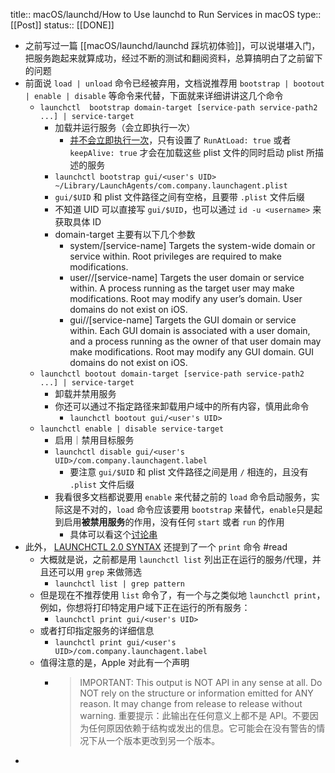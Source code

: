 title:: macOS/launchd/How to Use launchd to Run Services in macOS
type:: [[Post]]
status:: [[DONE]]

- 之前写过一篇 [[macOS/launchd/launchd 踩坑初体验]]，可以说堪堪入门，把服务跑起来就算成功，经过不断的测试和翻阅资料，总算搞明白了之前留下的问题
- 前面说  `load | unload` 命令已经被弃用，文档说推荐用 `bootstrap | bootout | enable | disable` 等命令来代替，下面就来详细讲讲这几个命令
	- `launchctl  bootstrap domain-target [service-path service-path2 ...] | service-target`
		- 加载并运行服务（会立即执行一次）
			- [并不会立即执行一次](https://www.xiebruce.top/983.html)，只有设置了 `RunAtLoad: true` 或者 `keepAlive: true` 才会在加载这些 plist 文件的同时启动 plist 所描述的服务
		- `launchctl bootstrap gui/<user's UID> ~/Library/LaunchAgents/com.company.launchagent.plist`
		- `gui/$UID` 和 plist 文件路径之间有空格，且要带 `.plist` 文件后缀
		- 不知道 UID 可以直接写 `gui/$UID`，也可以通过 `id -u <username>` 来获取具体 ID
		- domain-target 主要有以下几个参数
			- system/[service-name]
			  Targets the system-wide domain or service within. Root privileges are required to make modifications.
			- user/<uid>/[service-name]
			  Targets the user domain or service within. A process running as the target user may make modifications. Root may modify any user’s domain. User domains do not exist on iOS.
			- gui/<uid>/[service-name]
			  Targets the GUI domain or service within. Each GUI domain is associated with a user domain, and a process running as the owner of that user domain may make modifications. Root may modify any GUI domain. GUI domains do not exist on iOS.
	- `launchctl bootout domain-target [service-path service-path2 ...] | service-target`
		- 卸载并禁用服务
		- 你还可以通过不指定路径来卸载用户域中的所有内容，慎用此命令
			- `launchctl bootout gui/<user's UID>`
	- `launchctl enable | disable service-target`
		- 启用｜禁用目标服务
		- `launchctl disable gui/<user's UID>/com.company.launchagent.label`
			- 要注意 `gui/$UID` 和 plist 文件路径之间是用 `/` 相连的，且没有 `.plist` 文件后缀
		- 我看很多文档都说要用 `enable` 来代替之前的 `load` 命令启动服务，实际这是不对的，`load` 命令应该要用 `bootstrap` 来替代，`enable`只是起到启用**被禁用服务**的作用，没有任何 `start` 或者 `run` 的作用
			- 具体可以看这个[讨论串](https://www.reddit.com/r/MacOS/comments/kbko61/comment/hybuaqq/?utm_source=share&utm_medium=web2x&context=3)
- 此外， [LAUNCHCTL 2.0 SYNTAX](https://babodee.wordpress.com/2016/04/09/launchctl-2-0-syntax/) 还提到了一个 `print` 命令 #read
	- 大概就是说，之前都是用 `launchctl list` 列出正在运行的服务/代理，并且还可以用 `grep` 来做筛选
		- `launchctl list | grep pattern`
	- 但是现在不推荐使用 `list` 命令了，有一个与之类似地 `launchctl print`，例如，你想将打印特定用户域下正在运行的所有服务：
		- `launchctl print gui/<user's UID>`
	- 或者打印指定服务的详细信息
		- `launchctl print gui/<user's UID>/com.company.launchagent.label`
	- 值得注意的是，Apple 对此有一个声明
		- > IMPORTANT: This output is NOT API in any sense at all. Do NOT rely on the structure or information emitted for ANY reason. It may change from release to release without warning.
		  > 重要提示：此输出在任何意义上都不是 API。不要因为任何原因依赖于结构或发出的信息。它可能会在没有警告的情况下从一个版本更改到另一个版本。
-